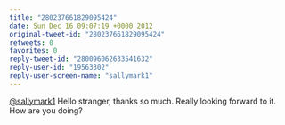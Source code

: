 ```yaml
---
title: "280237661829095424"
date: Sun Dec 16 09:07:19 +0000 2012
original-tweet-id: "280237661829095424"
retweets: 0
favorites: 0
reply-tweet-id: "280096062633541632"
reply-user-id: "19563302"
reply-user-screen-name: "sallymark1"
---
```

<a href="https://twitter.com/sallymark1">@sallymark1</a> Hello stranger, thanks so much. Really looking forward to it. How are you doing?
